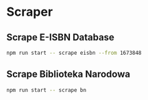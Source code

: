 # Scraper

## Scrape E-ISBN Database

```bash
npm run start -- scrape eisbn --from 1673848
```

## Scrape Biblioteka Narodowa

```bash
npm run start -- scrape bn
```
